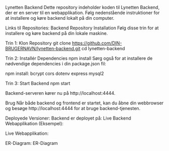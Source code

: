 Lynetten Backend
Dette repository indeholder koden til Lynetten Backend, der er en server til en webapplikation. Følg nedenstående instruktioner for at installere og køre backend lokalt på din computer.

Links til Repositories:
Backend Repository
Installation
Følg disse trin for at installere og køre backend på din lokale maskine.

Trin 1: Klon Repository
git clone https://github.com/DIN-BRUGERNAVN/lynetten-backend.git
cd lynetten-backend

Trin 2: Installér Dependencies
npm install
Sørg også for at installere de nødvendige dependencies i din package.json fil:

npm install:
bcrypt
cors
dotenv
express
mysql2

Trin 3: Start Backend
npm start

Backend-serveren kører nu på http://localhost:4444.

Brug
Når både backend og frontend er startet, kan du åbne din webbrowser og besøge http://localhost:4444 for at bruge backend-tjenesten.

Deployede Versioner:
Backend er deployet på: Live Backend
Webapplikation (Eksempel):

Live Webapplikation:

ER-Diagram:
ER-Diagram
